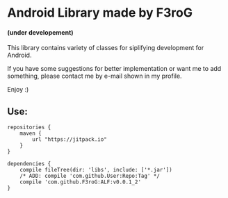 <h1>Android Library made by F3roG</h1> 
<h4>(under developement)</h4>

This library contains variety of classes for siplifying development for Android.

If you have some suggestions for better implementation or want me to add something, please contact me by e-mail shown in my profile.

Enjoy :)

<h2>Use:</h2>

```Gradle
repositories {
    maven {
        url "https://jitpack.io"
    }
}

dependencies {
    compile fileTree(dir: 'libs', include: ['*.jar'])
    /* ADD: compile 'com.github.User:Repo:Tag' */
    compile 'com.github.F3roG:ALF:v0.0.1_2'
}
```
